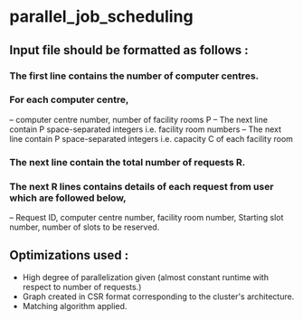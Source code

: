 # parallel_job_scheduling

## Input file should be formatted as follows :
### The first line contains the number of computer centres. 
### For each computer centre,
 – computer centre number, number of facility rooms P
 – The next line contain P space-separated integers i.e. facility room numbers
 – The next line contain P space-separated integers i.e. capacity C of each facility room
### The next line contain the total number of requests R.
### The next R lines contains details of each request from user which are followed below,
– Request ID, computer centre number, facility room number, Starting slot number, number of slots to be reserved.

## Optimizations used :
 - High degree of parallelization given (almost constant runtime with respect to number of requests.)
 - Graph created in CSR format corresponding to the cluster's architecture.
 - Matching algorithm applied.

